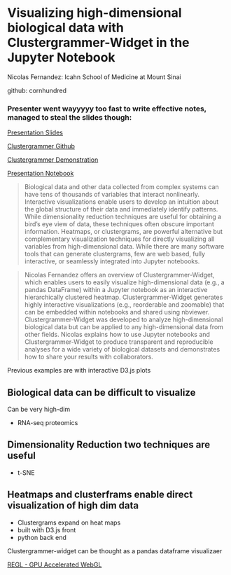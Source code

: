 # Visualizing high-dimensional biological data with Clustergrammer-Widget in the Jupyter Notebook

Nicolas Fernandez: Icahn School of Medicine at Mount Sinai

github: cornhundred

### Presenter went wayyyyy too fast to write effective notes, managed to steal the slides though:
[Presentation Slides](http://bit.ly/clustergrammer-jupytercon)

[Clustergrammer Github](https://github.com/MaayanLab/clustergrammer)

[Clustergrammer Demonstration](https://github.com/MaayanLab/clustergrammer-widget/blob/master/README.md)

[Presentation Notebook](http://nbviewer.jupyter.org/github/MaayanLab/CCLE_Clustergrammer/blob/master/notebooks/Tissue_Specific_Viz.ipynb)

>Biological data and other data collected from complex systems can have tens of thousands of variables that interact nonlinearly. Interactive visualizations enable users to develop an intuition about the global structure of their data and immediately identify patterns. While dimensionality reduction techniques are useful for obtaining a bird’s eye view of data, these techniques often obscure important information. Heatmaps, or clustergrams, are powerful alternative but complementary visualization techniques for directly visualizing all variables from high-dimensional data. While there are many software tools that can generate clustergrams, few are web based, fully interactive, or seamlessly integrated into Jupyter notebooks.

>Nicolas Fernandez offers an overview of Clustergrammer-Widget, which enables users to easily visualize high-dimensional data (e.g., a pandas DataFrame) within a Jupyter notebook as an interactive hierarchically clustered heatmap. Clustergrammer-Widget generates highly interactive visualizations (e.g., reorderable and zoomable) that can be embedded within notebooks and shared using nbviewer. Clustergrammer-Widget was developed to analyze high-dimensional biological data but can be applied to any high-dimensional data from other fields. Nicolas explains how to use Jupyter notebooks and Clustergrammer-Widget to produce transparent and reproducible analyses for a wide variety of biological datasets and demonstrates how to share your results with collaborators.

Previous examples are with interactive D3.js plots

## Biological data can be difficult to visualize

Can be very high-dim
* RNA-seq proteomics

## Dimensionality Reduction two techniques are useful
* t-SNE


## Heatmaps and clusterframs enable direct visualization of high dim data

* Clustergrams expand on heat maps 
* built with D3.js front
* python back end


Clustergrammer-widget can be thought as a pandas dataframe visualizaer

[REGL - GPU Accelerated WebGL](http://regl.party/)
